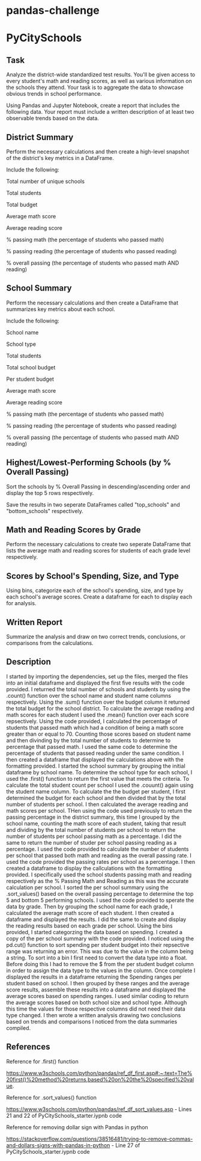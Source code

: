 # pandas-challenge

# PyCitySchools

## Task

Analyze the district-wide standardized test results. You'll be given access to every student's math and reading scores, as well as various information on the schools they attend. Your task is to aggregate the data to showcase obvious trends in school performance.

Using Pandas and Jupyter Notebook, create a report that includes the following data. Your report must include a written description of at least two observable trends based on the data.

## District Summary

Perform the necessary calculations and then create a high-level snapshot of the district's key metrics in a DataFrame.

Include the following:

Total number of unique schools

Total students

Total budget

Average math score

Average reading score

% passing math (the percentage of students who passed math)

% passing reading (the percentage of students who passed reading)

% overall passing (the percentage of students who passed math AND reading)

## School Summary

Perform the necessary calculations and then create a DataFrame that summarizes key metrics about each school.

Include the following:

School name

School type

Total students

Total school budget

Per student budget

Average math score

Average reading score

% passing math (the percentage of students who passed math)

% passing reading (the percentage of students who passed reading)

% overall passing (the percentage of students who passed math AND reading)

## Highest/Lowest-Performing Schools (by % Overall Passing)

Sort the schools by % Overall Passing in descending/ascending order and display the top 5 rows respectively.

Save the results in two seperate DataFrames called "top_schools" and "bottom_schools" respectively.

## Math and Reading Scores by Grade

Perform the necessary calculations to create two seperate DataFrame that lists the average math and reading scores for students of each grade level respectively.

## Scores by School's Spending, Size, and Type

Using bins, categorize each of the school's spending, size, and type by each school's average scores. Create a dataframe for each to display each for analysis.

## Written Report

Summarize the analysis and draw on two correct trends, conclusions, or comparisons from the calculations.

## Description

I started by importing the dependencies, set up the files, merged the files into an initial dataframe and displayed the first five results with the code provided. I returned the total number of schools and students by using the .count() function over the school name and student name columns respectively. Using the .sum() function over the budget column it returned the total budget for the school district. To calculate the average reading and math scores for each student I used the .mean() function over each score repsectively. Using the code provided, I calculated the percentage of students that passed math which had a condition of being a math score greater than or equal to 70. Counting those scores based on student name and then divinding by the total number of students to determine to percentage that passed math. I used the same code to determine the percentage of students that passed reading under the same condition. I then created a dataframe that displayed the calculations above with the formatting provided. I started the school summary by grouping the initial dataframe by school name. To determine the school type for each school, I used the .first() function to return the first value that meets the criteria. To calculate the total student count per school I used the .couunt() again using the student name column. To calculate the the budget per student, I first determined the budget for each school and then divided that by the total number of students per school. I then calculated the average reading and math scores per school. THen using the code used previously to return the passing percentage in the district summary, this time I grouped by the school name, counting the math score of each student, taking that result and dividing by the total number of students per school to return the number of students per school passing math as a percentage. I did the same to return the number of studer per school passing reading as a percentage. I used the code provided to calculate the number of students per school that passed both math and reading as the overall passing rate. I used the code provided the passing rates per school as a percentage. I then created a dataframe to display the callculations with the formatting provided. I specifically used the school students passing math and reading respectively as the % Passing Math and Reading as this was the accurate calculation per school. I sorted the per school summary using the .sort_values() based on the overall passing percentage to determine the top 5 and bottom 5 performing schools. I used the code provided to sperate the data by grade. Then by grouping the school name for each grade, I calculated the average math score of each student. I then created a dataframe and displayed the results. I did the same to create and display the reading results based on each grade per school. Using the bins provided, I started categorzing the data based on spending. I created a copy of the per school summary with the code provided. I noticed using the pd.cut() function to sort spending per student budget into their repsective range was returning an error. This was due to the value in the column being a string. To sort into a bin I first need to convert the data type into a float. Before doing this I had to remove the $ from the per student budget column in order to assign the data type to the values in the column. Once complete I displayed the results in a dataframe returning the Spending ranges per student based on school. I then grouped by these ranges and the average score results, assemble these results into a dataframe and displayed the average scores based on spending ranges. I used similar coding to return the average scores based on both school size and school type. Although this time the values for those respective columns did not need their data type changed. I then wrote a written analysis drawing two conclusions based on trends and comparisons I noticed from the data summaries compiled.

## References

Reference for .first() function

https://www.w3schools.com/python/pandas/ref_df_first.asp#:~:text=The%20first()%20method%20returns,based%20on%20the%20specified%20value.

Reference for .sort_values() function

https://www.w3schools.com/python/pandas/ref_df_sort_values.asp - Lines 21 and 22 of PyCitySchools_starter.iypnb code

Reference for removing dollar sign with Pandas in python

https://stackoverflow.com/questions/38516481/trying-to-remove-commas-and-dollars-signs-with-pandas-in-python - Line 27 of PyCitySchools_starter.iypnb code

